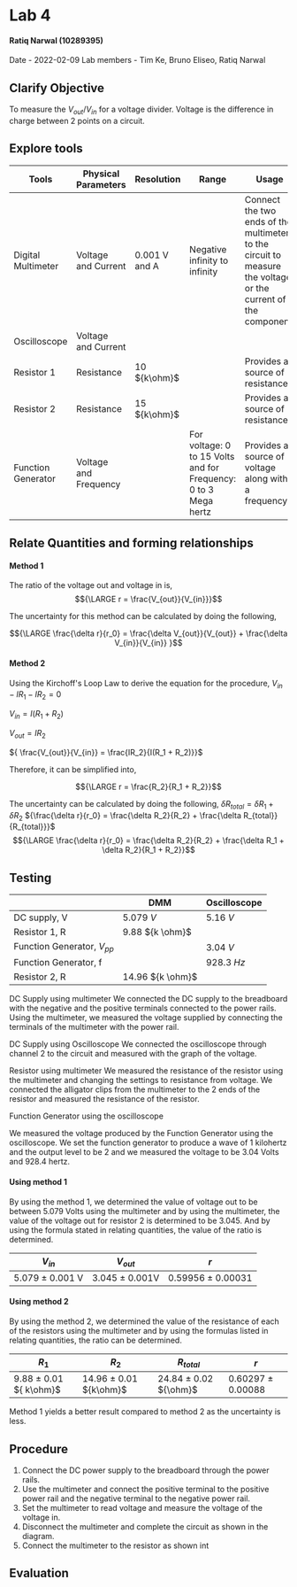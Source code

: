 # Lab 4
#### Ratiq Narwal (10289395)
Date - 2022-02-09
Lab members - Tim Ke, Bruno Eliseo, Ratiq Narwal

## Clarify Objective
To measure the ${V_{out}/V_{in}}$ for a voltage divider.
Voltage is the difference in charge between 2 points on a circuit.


## Explore tools
| Tools              | Physical Parameters   | Resolution    | Range                                                           | Usage                                                                                                         | Uncertainty |
| ------------------ | --------------------- | ------------- | --------------------------------------------------------------- | ------------------------------------------------------------------------------------------------------------- | ----------- |
| Digital Multimeter | Voltage and Current   | 0.001 V and A | Negative infinity to infinity                                   | Connect the two ends of the multimeter to the circuit to measure the voltage or the current of the component. | 0.001       |
| Oscilloscope       | Voltage and Current   |               |                                                                 |                                                                                                               |             |
| Resistor 1         | Resistance            | 10 ${k\ohm}$  |                                                                 | Provides a source of resistance                                                                               | 0.01        |
| Resistor 2         | Resistance            | 15 ${k\ohm}$  |                                                                 | Provides a source of resistance                                                                               | 0.01        |
| Function Generator | Voltage and Frequency |               | For voltage: 0 to 15 Volts and for Frequency: 0 to 3 Mega hertz | Provides a source of voltage along with a frequency                                                           |             |


## Relate Quantities and forming relationships

#### Method 1
The ratio of the voltage out and voltage in is,
$${\LARGE r = \frac{V_{out}}{V_{in}}}$$

The uncertainty for this method can be calculated by doing the following,

$${\LARGE \frac{\delta r}{r_0} = \frac{\delta V_{out}}{V_{out}} + \frac{\delta V_{in}}{V_{in}} }$$

#### Method 2

Using the Kirchoff's Loop Law to derive the equation for the procedure,
${ V_{in} - IR_1 - IR_2 = 0}$

${ V_{in} = I(R_1 + R_2)}$

${ V_{out} = IR_2}$

${ \frac{V_{out}}{V_{in}} = \frac{IR_2}{I(R_1 + R_2)}}$

Therefore, it can be simplified into,

$${\LARGE r = \frac{R_2}{R_1 + R_2}}$$

The uncertainty can be calculated by doing the following,
${\delta R_{total} = \delta R_1 + \delta R_2}$
${\frac{\delta r}{r_0} = \frac{\delta R_2}{R_2} + \frac{\delta R_{total}}{R_{total}}}$
$${\LARGE \frac{\delta r}{r_0} = \frac{\delta R_2}{R_2} + \frac{\delta R_1 + \delta R_2}{R_1 + R_2}}$$




## Testing
|                                | DMM              | Oscilloscope |
| ------------------------------ | ---------------- | ------------ |
| DC supply, V                   | 5.079 *V*        | 5.16 *V*     |
| Resistor 1, R                  | 9.88 ${k \ohm}$  |              |
| Function Generator, ${V_{pp}}$ |                  | 3.04 *V*     |
| Function Generator, f          |                  | 928.3 *Hz*   |
| Resistor 2, R                  | 14.96 ${k \ohm}$ |              |


DC Supply using multimeter
We connected the DC supply to the breadboard with the negative and the positive terminals connected to the power rails. Using the multimeter, we measured the voltage supplied by connecting the terminals of the multimeter with the power rail.

DC Supply using Oscilloscope
We connected the oscilloscope through channel 2 to the circuit and measured with the graph of the voltage.

Resistor using multimeter
We measured the resistance of the resistor using the multimeter and changing the settings to resistance from voltage. We connected the alligator clips from the multimeter to the 2 ends of the resistor and measured the resistance of the resistor.

Function Generator using the oscilloscope

We measured the voltage produced by the Function Generator using the oscilloscope. We set the function generator to produce a wave of 1 kilohertz and the output level to be 2 and we measured the voltage to be 3.04 Volts and 928.4 hertz.

#### Using method 1

By using the method 1, we determined the value of voltage out to be between 5.079 Volts using the multimeter  and by using the multimeter, the value of the voltage out for resistor 2 is determined to be 3.045. And by using the formula stated in relating quantities, the value of the ratio is determined.


| ${V_{in}}$      | ${V_{out}}$    | *r*               |
| --------------- | -------------- | ----------------- |
| 5.079 ± 0.001 V | 3.045 ± 0.001V | 0.59956 ± 0.00031 |


#### Using method 2
By using the method 2, we determined the value of the resistance of each of the resistors using the multimeter and by using the formulas listed in relating quantities, the ratio can be determined.

| ${R_1}$              | ${R_2}$               | ${R_{total}}$        | *r* |
| -------------------- | --------------------- | -------------------- | --- |
| 9.88 ± 0.01 ${ k\ohm}$ | 14.96 ± 0.01 ${k\ohm}$ | 24.84 ± 0.02 ${\ohm}$ | 0.60297 ± 0.00088   |

Method 1 yields a better result compared to method 2 as the uncertainty is less.

## Procedure

1. Connect the DC power supply to the breadboard through the power rails.
2. Use the multimeter and connect the positive terminal to the positive power rail and the negative terminal to the negative power rail.
3. Set the multimeter to read voltage and measure the voltage of the voltage in.
4. Disconnect the multimeter and complete the circuit as shown in the diagram. 
5. Connect the multimeter to the resistor as shown int


## Evaluation